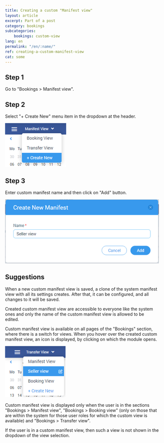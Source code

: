```yaml
---
title: Creating a custom "Manifest view"
layout: article
excerpt: Part of a post
category: bookings
subcategories:
    bookings: custom-view
lang: en
permalink: "/en/:name/"
ref: creating-a-custom-manifest-view
cat: some
---
```


## **Step 1**

Go to "Bookings > Manifest view".

## **Step 2**

Select "+ Create New" menu item in the dropdown at the header.

![Creating_custom_manifest_view1](/assets/images/creating_custom_manifest_view1.png)

## **Step 3**

Enter custom manifest name and then click on "Add" button.

![Creating_custom_manifest_view2](/assets/images/creating_custom_manifest_view2.png)

## **Suggestions**

When a new custom manifest view is saved, a clone of the system manifest view with all its settings creates. After that, it can be configured, and all changes to it will be saved. 

Created custom manifest view are accessible to everyone like the system ones and only the name of the custom manifest view is allowed to be edited. 

Custom manifest view is available on all pages of the "Bookings" section, where there is a switch for views. When you hover over the created custom manifest view, an icon is displayed, by clicking on which the module opens.

![Creating_custom_manifest_view3](/assets/images/creating_custom_manifest_view3.png)

Custom manifest view is displayed only when the user is in the sections "Bookings > Manifest view", "Bookings > Booking view" (only on those that are within the system for those user roles for which the custom view is available) and "Bookings > Transfer view".

If the user is in a custom manifest view, then such a view is not shown in the dropdown of the view selection.

